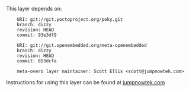This layer depends on:

        URI: git://git.yoctoproject.org/poky.git
        branch: dizzy
        revision: HEAD
        commit: 93e3df9 

        URI: git://git.openembedded.org/meta-openembedded
        branch: dizzy
        revision: HEAD
        commit: 853dcfa 

        meta-overo layer maintainer: Scott Ellis <scott@jumpnowtek.com>


Instructions for using this layer can be found at [jumpnowtek.com][overo-yocto-build]

[overo-yocto-build]: http://www.jumpnowtek.com/gumstix/overo/Overo-Systems-with-Yocto.html

